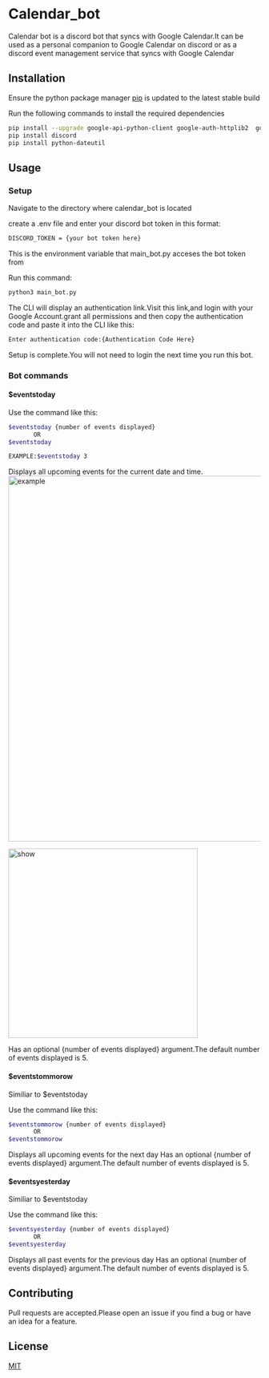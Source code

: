 # Calendar_bot
Calendar bot is a discord bot that syncs with Google Calendar.It can be used as a personal companion to Google Calendar on discord or as a discord event management service that syncs with Google Calendar

## Installation
Ensure the python package manager [pip](https://pip.pypa.io/en/stable/) is updated to the latest stable build

Run the following commands to install the required dependencies

``` bash
pip install --upgrade google-api-python-client google-auth-httplib2  google-auth-oauthlib
pip install discord
pip install python-dateutil
```
## Usage
### Setup
Navigate to the directory where calendar_bot is located

create a .env file and enter your discord bot token in this format:
```bash
DISCORD_TOKEN = {your bot token here}
```
This is the environment variable that main_bot.py acceses the bot token from

Run this command:
```bash
python3 main_bot.py
```
The CLI will display an authentication link.Visit this link,and login with your Google Account.grant all permissions and then copy the authentication code and paste it into the CLI like this:
```bash
Enter authentication code:{Authentication Code Here}
```
Setup is complete.You will not need to login the next time you run this bot.

### Bot commands
#### $eventstoday
Use the command like this:
```bash
$eventstoday {number of events displayed}
       OR
$eventstoday

EXAMPLE:$eventstoday 3
```
Displays all upcoming events for the current date and time.
<img width="730" alt="example" src="https://user-images.githubusercontent.com/73142986/121127466-72409380-c847-11eb-9810-8c2281f055d5.PNG">

<img width="378" alt="show" src="https://user-images.githubusercontent.com/73142986/121127508-7ff61900-c847-11eb-962a-af784f6c8434.PNG">



Has an optional {number of events displayed} argument.The default number of events displayed is 5.
#### $eventstommorow
Similiar to $eventstoday

Use the command like this:
```bash
$eventstommorow {number of events displayed}
       OR
$eventstommorow
```
Displays all upcoming events for the next day
Has an optional {number of events displayed} argument.The default number of events displayed is 5.
#### $eventsyesterday
Similiar to $eventstoday

Use the command like this:
```bash
$eventsyesterday {number of events displayed}
       OR
$eventsyesterday
```
Displays all past events for the previous day
Has an optional {number of events displayed} argument.The default number of events displayed is 5.
## Contributing
Pull requests are accepted.Please open an issue if you find a bug or have an idea for a feature.
## License
[MIT](https://choosealicense.com/licenses/mit/)






